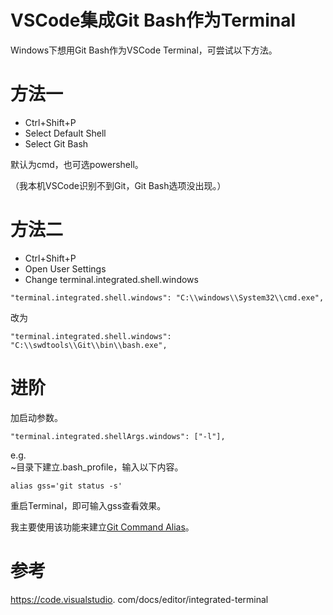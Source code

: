 VSCode集成Git Bash作为Terminal
===
Windows下想用Git Bash作为VSCode Terminal，可尝试以下方法。

# 方法一
* Ctrl+Shift+P
* Select Default Shell
* Select Git Bash

默认为cmd，也可选powershell。

（我本机VSCode识别不到Git，Git Bash选项没出现。）

# 方法二
* Ctrl+Shift+P
* Open User Settings
* Change terminal.integrated.shell.windows
```
"terminal.integrated.shell.windows": "C:\\windows\\System32\\cmd.exe",
```
改为
```
"terminal.integrated.shell.windows": "C:\\swdtools\\Git\\bin\\bash.exe",
```

# 进阶
加启动参数。

```
"terminal.integrated.shellArgs.windows": ["-l"],
```

e.g.   
~目录下建立.bash_profile，输入以下内容。

```
alias gss='git status -s'
```

重启Terminal，即可输入gss查看效果。

我主要使用该功能来建立[Git Command Alias](https://blog.csdn.net/prufeng/article/details/85001682)。

# 参考
https://code.visualstudio.
com/docs/editor/integrated-terminal
